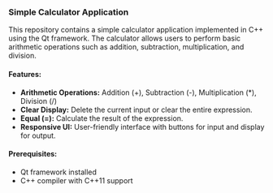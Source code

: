 ### Simple Calculator Application

This repository contains a simple calculator application implemented in C++ using the Qt framework. The calculator allows users to perform basic arithmetic operations such as addition, subtraction, multiplication, and division.

#### Features:

- **Arithmetic Operations:** Addition (+), Subtraction (-), Multiplication (*), Division (/)
- **Clear Display:** Delete the current input or clear the entire expression.
- **Equal (=):** Calculate the result of the expression.
- **Responsive UI:** User-friendly interface with buttons for input and display for output.

#### Prerequisites:

- Qt framework installed
- C++ compiler with C++11 support
